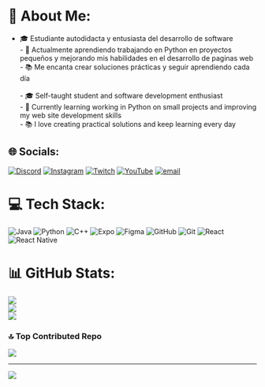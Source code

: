 # 💫 About Me:
- 🎓 Estudiante autodidacta y entusiasta del desarrollo de software<br>- 🚀 Actualmente aprendiendo trabajando en Python en proyectos pequeños y mejorando mis habilidades en el desarrollo de paginas web<br>- 📚 Me encanta crear soluciones prácticas y seguir aprendiendo cada día<br><br>- 🎓 Self-taught student and software development enthusiast<br>- 🚀 Currently learning working in Python on small projects and improving my web site development skills<br>- 📚 I love creating practical solutions and keep learning every day<br>


## 🌐 Socials:
[![Discord](https://img.shields.io/badge/Discord-%237289DA.svg?logo=discord&logoColor=white)](https://discord.gg/colve.) [![Instagram](https://img.shields.io/badge/Instagram-%23E4405F.svg?logo=Instagram&logoColor=white)](https://instagram.com/lJormanl) [![Twitch](https://img.shields.io/badge/Twitch-%239146FF.svg?logo=Twitch&logoColor=white)](https://twitch.tv/Colver00) [![YouTube](https://img.shields.io/badge/YouTube-%23FF0000.svg?logo=YouTube&logoColor=white)](https://youtube.com/@Colver.live) [![email](https://img.shields.io/badge/Email-D14836?logo=gmail&logoColor=white)](mailto:jorman343xd@gmail.com) 

# 💻 Tech Stack:
![Java](https://img.shields.io/badge/java-%23ED8B00.svg?style=flat-square&logo=openjdk&logoColor=white) ![Python](https://img.shields.io/badge/python-3670A0?style=flat-square&logo=python&logoColor=ffdd54) ![C++](https://img.shields.io/badge/c++-%2300599C.svg?style=flat-square&logo=c%2B%2B&logoColor=white) ![Expo](https://img.shields.io/badge/expo-1C1E24?style=flat-square&logo=expo&logoColor=#D04A37) ![Figma](https://img.shields.io/badge/figma-%23F24E1E.svg?style=flat-square&logo=figma&logoColor=white) ![GitHub](https://img.shields.io/badge/github-%23121011.svg?style=flat-square&logo=github&logoColor=white) ![Git](https://img.shields.io/badge/git-%23F05033.svg?style=flat-square&logo=git&logoColor=white) ![React](https://img.shields.io/badge/react-%2320232a.svg?style=flat-square&logo=react&logoColor=%2361DAFB) ![React Native](https://img.shields.io/badge/react_native-%2320232a.svg?style=flat-square&logo=react&logoColor=%2361DAFB)
# 📊 GitHub Stats:
![](https://github-readme-stats.vercel.app/api?username=ColverDev07&theme=blue_navy&hide_border=false&include_all_commits=true&count_private=true)<br/>
![](https://nirzak-streak-stats.vercel.app/?user=ColverDev07&theme=blue_navy&hide_border=false)<br/>
![](https://github-readme-stats.vercel.app/api/top-langs/?username=ColverDev07&theme=blue_navy&hide_border=false&include_all_commits=true&count_private=true&layout=compact)

### 🔝 Top Contributed Repo
![](https://github-contributor-stats.vercel.app/api?username=ColverDev07&limit=5&theme=dark&combine_all_yearly_contributions=true)

---
[![](https://visitcount.itsvg.in/api?id=ColverDev07&icon=4&color=1)](https://visitcount.itsvg.in)

<!-- Proudly created with GPRM ( https://gprm.itsvg.in ) -->
